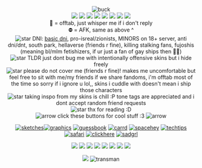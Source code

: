 
<div align="center">

![buck](https://64.media.tumblr.com/a67ce98adebfe3e531a3063bb08a79f8/3333b3b12d33a859-24/s400x600/c85c02e59020fd19f92adc72d95f45d597687ee6.gifv)
 <br><img src="https://64.media.tumblr.com/796e1359c4611653b646248e93556831/f1dbe56fe71069c0-80/s250x400/6c5f7ffb46dc05cadf9d61e398cb0d714dab88ee.gifv"/>
  <img src="https://64.media.tumblr.com/92063a98215bae24fa4043a4932dd6bb/bbb680b5efce7e07-2b/s100x200/db90e35284e9342641c896af3113984ed4b44c87.gifv"/>
  <img src="https://64.media.tumblr.com/8e5d28539897e703c65c3408cbc92fb6/2a9d1e61df91f5df-bd/s100x200/3f21843699c1b8034336a1c2ae982e668bb2602b.gifv"/>
  <img src="https://images-wixmp-ed30a86b8c4ca887773594c2.wixmp.com/f/0a5f7df0-27c4-484c-b9f1-92e3d31405de/d2psch5-7502baa3-2c9c-4bc0-a7b2-f5cd258fa094.png/v1/fill/w_99,h_56/cyclops_douchebag_stamp_by_shortified_d2psch5-fullview.png?token=eyJ0eXAiOiJKV1QiLCJhbGciOiJIUzI1NiJ9.eyJzdWIiOiJ1cm46YXBwOjdlMGQxODg5ODIyNjQzNzNhNWYwZDQxNWVhMGQyNmUwIiwiaXNzIjoidXJuOmFwcDo3ZTBkMTg4OTgyMjY0MzczYTVmMGQ0MTVlYTBkMjZlMCIsIm9iaiI6W1t7ImhlaWdodCI6Ijw9NTYiLCJwYXRoIjoiXC9mXC8wYTVmN2RmMC0yN2M0LTQ4NGMtYjlmMS05MmUzZDMxNDA1ZGVcL2QycHNjaDUtNzUwMmJhYTMtMmM5Yy00YmMwLWE3YjItZjVjZDI1OGZhMDk0LnBuZyIsIndpZHRoIjoiPD05OSJ9XV0sImF1ZCI6WyJ1cm46c2VydmljZTppbWFnZS5vcGVyYXRpb25zIl19.87EnW9a-9Go-N-1hbZS_nWchBqhr8_p1TCmq-2DnlR0"/>
  <img src="https://64.media.tumblr.com/de4e776e663cf61db487964e24e3338f/bb8f3fc4a236f7ac-48/s100x200/a7d77d483e238538e59182f22dea8502305324c7.gifv"/>
  <img src="https://gifcity.carrd.co/assets/images/gallery51/4ec70734.gif?v=ef10e8f3"/>
  <img src="https://64.media.tumblr.com/7d1f41db123fca79b51117d7c763b5ca/75e09c262ea286b7-1a/s100x200/29f4d3eb2b3bdf95bd30b3f9a804df9f4295e09f.pnj"/>
  <img src="https://i.postimg.cc/wBGjqh9g/f9WMldG.gif"/>
<br>🌙 = offtab, just whisper me if i don't reply
<br> ⛔ = AFK, same as above ^
<br> ![star](https://gifcity.carrd.co/assets/images/gallery282/06583020.gif?v=238ae5e6)  DNI: <a href="https://dnicriteria.carrd.co">basic dni</a>, pro-isreal/zionists, MINORS on 18+ server, anti dni/dnt, south park, hellaverse (friends r fine), killing stalking fans, fujoshis (meaning bl/mlm fetishizers, if ur just a fan of gay ships then 🤷‍♂️)
<br>![star](https://gifcity.carrd.co/assets/images/gallery282/06583020.gif?v=238ae5e6) TLDR just dont bug me with intentionally offensive skins but i hide freely
<br>![star](https://gifcity.carrd.co/assets/images/gallery282/06583020.gif?v=238ae5e6) please do not cover me (friends r fine)! makes me uncomfortable but feel free to sit with me/my friends if we share fandoms, i'm offtab most of the time so sorry if i ignore u lol,, skins i cuddle with doesn't mean i ship those characters 
<br>![star](https://gifcity.carrd.co/assets/images/gallery282/06583020.gif?v=238ae5e6) taking inspo from my skins is chill :P tone tags are appreciated and i dont accept random friend requests 
<br>![star](https://gifcity.carrd.co/assets/images/gallery282/06583020.gif?v=238ae5e6) thx for reading :D
<br> ![arrow](https://gifcity.carrd.co/assets/images/gallery272/3356dfef.gif?v=47652796) click these buttons for cool stuff :3 ![arrow](https://gifcity.carrd.co/assets/images/gallery272/3356dfef.gif?v=47652796)

<a href="https://sageysketches.tumblr.com/">![sketches](https://64.media.tumblr.com/6f99e0d3bfcdedeaf5cf5e4059e0a72f/3333b3b12d33a859-8d/s100x200/42c4f53cdd5d1c822d63cfab2b3cb5df02d246be.pnj)</a><a href="https://tboydin.neocities.org/graphics">![graphics](https://64.media.tumblr.com/e3425d1db5820eed6ac28af7a7426f6b/60142144b7a226d2-28/s100x200/fc06898ae57710c1ffdc6b82da8812f55090d8f5.gifv)</a> <a href="https://tboydin.atabook.org/">![guessbook](https://64.media.tumblr.com/a26e273143bd232a1aaa471bc5e41723/e2d9cbd6f35db6b6-91/s100x200/22b7a071bbfb06e6b3fda1d777d2549c72d3499f.webp)</a> <a href="https://iswsifobaaigwtsswam.carrd.co/">![carrd](https://64.media.tumblr.com/603d323a4f6002a1552cd632b4a351b4/2a9d1e61df91f5df-a5/s100x200/c27be2b4fb0d242ed126142db6bb5c9687508adc.gifv)</a> <a href="https://spacehey.com/tboydin">![spacehey](https://64.media.tumblr.com/caadba37f38c298b01364b22f70af02f/be742d7aa4f27e81-b7/s100x200/efc88b83b773d7cf8a1b203f23177d2182735c51.gifv)</a> <a href="https://www.tumblr.com/agentromanoffsir/717067981978533888/neocities-guide-why-you-should-build-your-own">![techtips](https://pixelsafari.neocities.org/buttons/2linus.gif)</a> <a href="https://pixelsafari.neocities.org/">![safari](https://pixelsafari.neocities.org/about/pixelsafari.gif)</a> <a href="https://gifcity.carrd.co/">![clickhere](https://gifcity.carrd.co/assets/images/gallery87/456c12a0.gif?v=ec51e415)</a> <a href="https://sadgrl.online/">![sadgrl](https://sadgrl.online/assets/images/buttons/sadgrlonline.gif)</a>
<br>

<img src="https://64.media.tumblr.com/9d4fdc50e6db4a04d6ccaa59cb24d63a/4d9194773d148c78-cf/s100x200/47b244454c611053c07a2b91d6ac15375bb2d620.gifv"/>
<img src="https://images-wixmp-ed30a86b8c4ca887773594c2.wixmp.com/f/fe867221-6e72-44b8-a17a-e76d29f47c9a/d1dscof-3db1da02-44f2-41d9-91c5-4e9f027f846f.gif?token=eyJ0eXAiOiJKV1QiLCJhbGciOiJIUzI1NiJ9.eyJzdWIiOiJ1cm46YXBwOjdlMGQxODg5ODIyNjQzNzNhNWYwZDQxNWVhMGQyNmUwIiwiaXNzIjoidXJuOmFwcDo3ZTBkMTg4OTgyMjY0MzczYTVmMGQ0MTVlYTBkMjZlMCIsIm9iaiI6W1t7InBhdGgiOiJcL2ZcL2ZlODY3MjIxLTZlNzItNDRiOC1hMTdhLWU3NmQyOWY0N2M5YVwvZDFkc2NvZi0zZGIxZGEwMi00NGYyLTQxZDktOTFjNS00ZTlmMDI3Zjg0NmYuZ2lmIn1dXSwiYXVkIjpbInVybjpzZXJ2aWNlOmZpbGUuZG93bmxvYWQiXX0.9Oelw69m-aEY584VhxPqtkK3yGvQ2p9bRi14pwwpWf4"/>
<img src="https://64.media.tumblr.com/c1278b3696e1d5dc70f101afd235992f/19a8f7934d4ff7d4-9b/s100x200/8adb690007613ddecc6fa9971850890c9fa3537f.gifv"/>
<img src="https://petericklover.carrd.co/assets/images/image05.png?v=79ac9d03"/>
<img src="https://64.media.tumblr.com/f9858f504a4103b755007c942647b2ed/60c5ad8adf4aa63e-96/s100x200/76aa0edf1278f492198cd0b424b33a991a28d167.pnj"/>
<img src="https://64.media.tumblr.com/3f017d5985cb869385a0ba8ee2448018/509dca664f2eb5e4-71/s100x200/a96931e62e8e96bd4217ec86e9bd625d43e7fabe.pnj"/>
<img src="https://64.media.tumblr.com/f6b4fc8818461079b524fea70ec9f761/087f7b32db4aa7d3-ba/s100x200/732f4c10a596f93f0c7b2af6d5e7c589e4a2d65c.gifv"/>
<img src="https://64.media.tumblr.com/817e9764bed275dbe2c5af74189ac01d/e624c95b8f82c774-9e/s100x200/ff58ac4b4de94fa2d093c3e85c0c84a0f8411ea9.gifv"/>

 ![](https://komarev.com/ghpvc/?username=tboydin&label=goobers+++&color=2E9AFE&style=plastic)
 ![transman](https://pbs.twimg.com/media/GhkLwYSWMAAv0Ta?format=jpg&name=medium)
</div>
